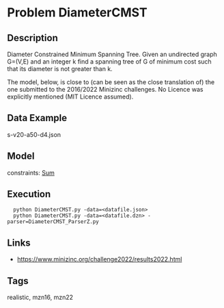 # Problem DiameterCMST
## Description
Diameter Constrained Minimum Spanning Tree.
Given an undirected graph G=(V,E) and an integer k find a spanning tree of G of minimum cost such that its diameter is not greater than k.

The model, below, is close to (can be seen as the close translation of) the one submitted to the 2016/2022 Minizinc challenges.
No Licence was explicitly mentioned (MIT Licence assumed).

## Data Example
  s-v20-a50-d4.json

## Model
  constraints: [Sum](http://pycsp.org/documentation/constraints/Sum)

## Execution
```
  python DiameterCMST.py -data=<datafile.json>
  python DiameterCMST.py -data=<datafile.dzn> -parser=DiameterCMST_ParserZ.py
```

## Links
  - https://www.minizinc.org/challenge2022/results2022.html

## Tags
  realistic, mzn16, mzn22

